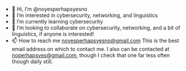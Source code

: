 - 👋 Hi, I’m @noyesperhapsyesno
- 👀 I’m interested in cybersecurity, networking, and linguistics
- 🌱 I’m currently learning cybersecurity
- 💞️ I’m looking to collaborate on cybersecurity, networking, and a bit of linguistics, if anyone is interested!
- 📫 How to reach me noyesperhapsyesno@gmail.com This is the best email address on which to contact me. I also can be contacted at noperhapsyes@gmail.com, though I check that one far less often though daily still.

<!---
noyesperhapsyesno/noyesperhapsyesno is a ✨ special ✨ repository because its `README.md` (this file) appears on your GitHub profile.
You can click the Preview link to take a look at your changes.
--->
